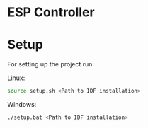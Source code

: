 # ESP Controller

# Setup

For setting up the project run:

Linux:
```bash
source setup.sh <Path to IDF installation>
```

Windows:
```bash
./setup.bat <Path to IDF installation>
```
